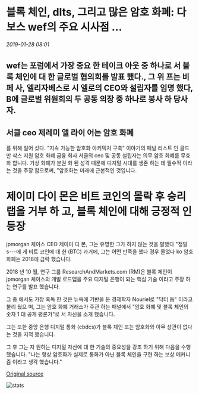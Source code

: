 # 블록 체인, dlts, 그리고 많은 암호 화폐: 다보스 wef의 주요 시사점 ...

###### 2019-01-28 08:01

## wef는 포럼에서 가장 중요 한 테이크 아웃 중 하나로 서 블록 체인에 대 한 글로벌 협의회를 발표 했다., 그 위 프는 비 페 사, 엘리자베스로 시 엘로의 CEO와 설립자를 임명 했다, B에 글로벌 위원회의 두 공동 의장 중 하나로 봉사 하 당사자.

## 서클 ceo 제레미 앨 라이 어는 암호 화폐

를 위해 일어 섰다. "지속 가능한 암호화 아키텍처 구축" 이야기의 패널 리스트 인 골드만 삭스 지원 암호 화폐 금융 회사 서클의 ceo 및 공동 설립자는 의무 암호 화폐를 무효화 합니다. 가상 화폐가 분권 화 된 성격 때문에 디지털 시대를 생존 하는 데 필수적 이라는 것을 주장 함으로써, "암호화는 미래에 근본적인 것입니다.

# 제이미 다이 몬은 비트 코인의 몰락 후 승리 랩을 거부 하 고, 블록 체인에 대해 긍정적 인 등장

jpmorgan 체이스 CEO 제이미 디 몬, 그는 유명한 그가 하지 않는 것을 말했다 "정말 s---에 게 비트 코인에 대 한 (BTC) 과거에, 그는 어떤 만족을 했다 경우 물었다 ko 암호 화폐는 2018에 급락 했습니다.

2018 년 10 월, 연구 그룹 ResearchAndMarkets.com (RM)은 블록 체인이 jpmorgan 체이스의 개발 로드맵을 주요 디지털 은행이 되는 핵심 기술 이라고 주장 하는 연구를 발표 했습니다.

그 중 에서도 가장 혹독 한 것은 뉴욕에 기반을 둔 경제학자 Nouriel로 "닥터 둠" 이라고 불리 웠으 며, 그는 암호 화폐 거래소가 주관 하는 패널에서 "암호 화폐 및 블록 체인의 숫자 1 대 공개 평론가"로 서 자신을 소개 했습니다.

그는 또한 중앙 은행 디지털 통화 (cbdcs)가 블록 체인 또는 암호화와 아무 상관이 없다는 것을 지적 했습니다.

그 후 그는 지 원하는 디지털 자산에 대 한 기술의 중요성을 강조 하기 위해 다음을 수행 했습니다. "나는 항상 암호화가 실제로 통화가 아닌 블록 체인을 구현 하는 보상 메커니즘 이라고 생각 했습니다."

[Original source](https://cointelegraph.com/news/blockchain-dlts-and-a-lot-of-crypto-bashing-main-takeaways-from-davos-wef)

![stats](https://c.statcounter.com/11760860/0/a89fa40b/1/ "stats")